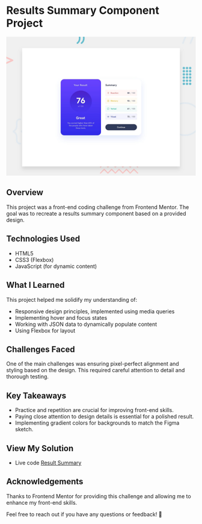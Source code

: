 # Results Summary Component Project

![Design preview for the Results summary component coding challenge](./design/desktop-preview.jpg)

## Overview

This project was a front-end coding challenge from Frontend Mentor. The goal was to recreate a results summary component based on a provided design.

## Technologies Used

- HTML5
- CSS3 (Flexbox)
- JavaScript (for dynamic content)

## What I Learned

This project helped me solidify my understanding of:

- Responsive design principles, implemented using media queries
- Implementing hover and focus states
- Working with JSON data to dynamically populate content
- Using Flexbox for layout

## Challenges Faced

One of the main challenges was ensuring pixel-perfect alignment and styling based on the design. This required careful attention to detail and thorough testing.

## Key Takeaways

- Practice and repetition are crucial for improving front-end skills.
- Paying close attention to design details is essential for a polished result.
- Implementing gradient colors for backgrounds to match the Figma sketch.

## View My Solution

- Live code [Result Summary](https://jd-r0driguez.github.io/results-summary-component/)

## Acknowledgements

Thanks to Frontend Mentor for providing this challenge and allowing me to enhance my front-end skills.

Feel free to reach out if you have any questions or feedback! 🚀